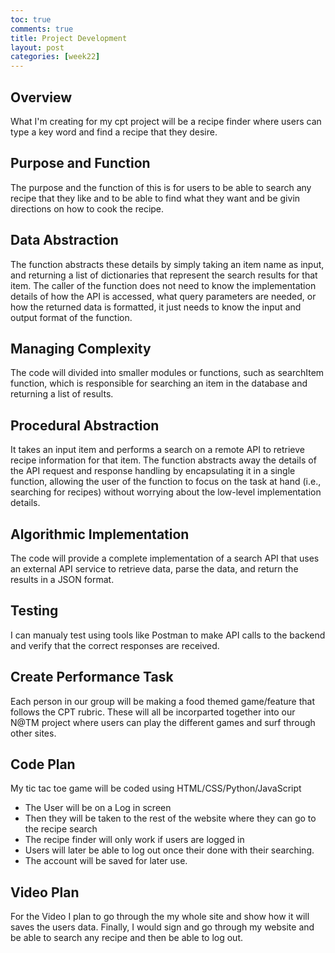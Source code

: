 ```yaml
---
toc: true
comments: true
title: Project Development
layout: post
categories: [week22]
---
```


## Overview

What I'm creating for my cpt project will be a recipe finder where users can type a key word and find a recipe that they desire.

## Purpose and Function

The purpose and the function of this is for users to be able to search any recipe that they like and to be able to find what they want and be givin directions on how to cook the recipe.
## Data Abstraction

The function abstracts these details by simply taking an item name as input, and returning a list of dictionaries that represent the search results for that item. The caller of the function does not need to know the implementation details of how the API is accessed, what query parameters are needed, or how the returned data is formatted, it just needs to know the input and output format of the function.

## Managing Complexity

The code will divided into smaller modules or functions, such as searchItem function, which is responsible for searching an item in the database and returning a list of results.

## Procedural Abstraction

It takes an input item and performs a search on a remote API to retrieve recipe information for that item. The function abstracts away the details of the API request and response handling by encapsulating it in a single function, allowing the user of the function to focus on the task at hand (i.e., searching for recipes) without worrying about the low-level implementation details.

## Algorithmic Implementation

The code will provide a complete implementation of a search API that uses an external API service to retrieve data, parse the data, and return the results in a JSON format.
## Testing

I can manualy test using tools like Postman to make API calls to the backend and verify that the correct responses are received.

## Create Performance Task

Each person in our group will be making a food themed game/feature that follows the CPT rubric. These will all be incorparted together into our N@TM project where users can play the different games and surf through other sites.

## Code Plan

My tic tac toe game will be coded using HTML/CSS/Python/JavaScript
- The User will be on a Log in screen
- Then they will be taken to the rest of the website where they can go to the recipe search
- The recipe finder will only work if users are logged in
- Users will later be able to log out once their done with their searching.
- The account will be saved for later use.

## Video Plan

For the Video I plan to go through the my whole site and show how it will saves the users data. Finally, I would sign and go through my website and be able to search any recipe and then be able to log out.